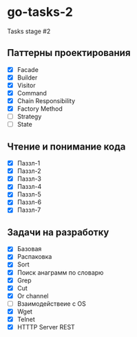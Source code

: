 # go-tasks-2

Tasks stage #2

## Паттерны проектирования

- [x] Facade
- [x] Builder
- [x] Visitor
- [x] Command
- [x] Chain Responsibility
- [x] Factory Method
- [ ] Strategy
- [ ] State

## Чтение и понимание кода

- [x] Паззл-1  
- [x] Паззл-2
- [x] Паззл-3
- [x] Паззл-4
- [x] Паззл-5
- [x] Паззл-6
- [x] Паззл-7

## Задачи на разработку

- [x] Базовая
- [x] Распаковка
- [x] Sort
- [x] Поиск анаграмм по словарю
- [x] Grep
- [x] Cut
- [x] Or channel
- [ ] Взаимодействеие с OS
- [x] Wget
- [x] Telnet
- [x] HTTTP Server REST
